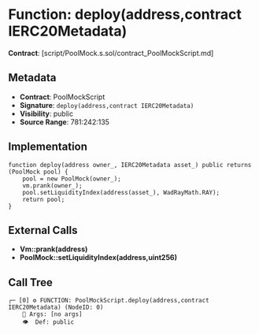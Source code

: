 # Function: deploy(address,contract IERC20Metadata)

**Contract**: [script/PoolMock.s.sol/contract_PoolMockScript.md]

## Metadata

- **Contract**: PoolMockScript
- **Signature**: `deploy(address,contract IERC20Metadata)`
- **Visibility**: public
- **Source Range**: 781:242:135

## Implementation

```solidity
function deploy(address owner_, IERC20Metadata asset_) public returns (PoolMock pool) {
    pool = new PoolMock(owner_);
    vm.prank(owner_);
    pool.setLiquidityIndex(address(asset_), WadRayMath.RAY);
    return pool;
}
```

## External Calls

- **Vm::prank(address)**
- **PoolMock::setLiquidityIndex(address,uint256)**

## Call Tree

```
┌─ [0] ⚙️ FUNCTION: PoolMockScript.deploy(address,contract IERC20Metadata) (NodeID: 0)
    💬 Args: [no args]
    👁️  Def: public
```
